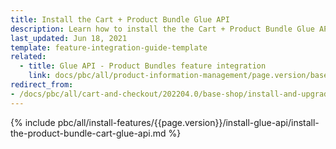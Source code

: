 ```yaml
---
title: Install the Cart + Product Bundle Glue API
description: Learn how to install the the Cart + Product Bundle Glue API in a Spryker project.
last_updated: Jun 18, 2021
template: feature-integration-guide-template
related:
  - title: Glue API - Product Bundles feature integration
    link: docs/pbc/all/product-information-management/page.version/base-shop/install-and-upgrade/install-glue-api/install-the-product-bundles-glue-api.html
redirect_from:
- /docs/pbc/all/cart-and-checkout/202204.0/base-shop/install-and-upgrade/install-glue-api/install-the-cart-product-bundle-glue-api.html
---
```


{% include pbc/all/install-features/{{page.version}}/install-glue-api/install-the-product-bundle-cart-glue-api.md %} <!-- To edit, see /_includes/pbc/all/install-features/202311.0/install-glue-api/install-the-product-bundle-cart-glue-api.md -->
